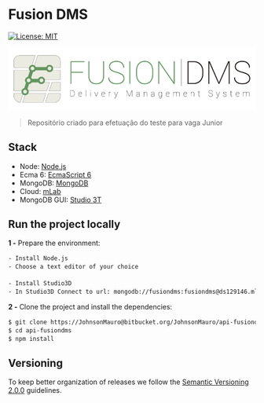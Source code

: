 # Fusion DMS

[![License: MIT](https://img.shields.io/badge/License-MIT-yellow.svg)](https://opensource.org/licenses/MIT)

![Fusion DMS](/logo_fusiondms.png)

> Repositório criado para efetuação do teste para vaga Junior


## Stack

- Node: [Node.js](https://nodejs.org/en/)
- Ecma 6: [EcmaScript 6](http://es6-features.org/#Constants)
- MongoDB: [MongoDB](https://www.mongodb.com/)
- Cloud: [mLab](https://mlab.com/welcome/)
- MongoDB GUI: [Studio 3T](https://studio3t.com/)

## Run the project locally

**1 -** Prepare the environment:

```sh
- Install Node.js
- Choose a text editor of your choice

- Install Studio3D
- In Studio3D Connect to url: mongodb://fusiondms:fusiondms@ds129146.mlab.com:29146/db_fusiondms
```

**2 -** Clone the project and install the dependencies:

```sh
$ git clone https://JohnsonMauro@bitbucket.org/JohnsonMauro/api-fusiondms.git
$ cd api-fusiondms
$ npm install
```

## Versioning

To keep better organization of releases we follow the [Semantic Versioning 2.0.0](http://semver.org/) guidelines.